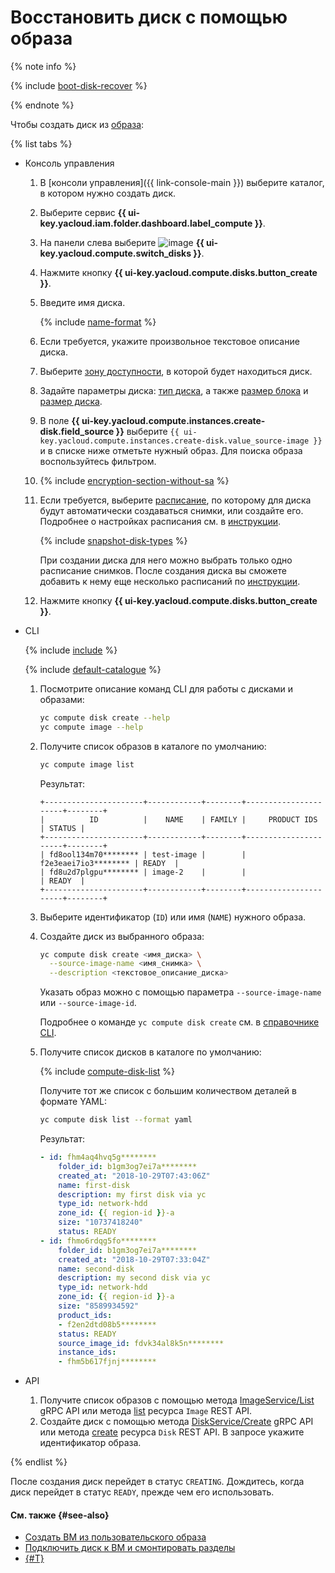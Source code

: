 # Восстановить диск с помощью образа

{% note info %}

{% include [boot-disk-recover](../../../_includes/compute/boot-disk-recover.md) %}

{% endnote %}

Чтобы создать диск из [образа](../../concepts/image.md):

{% list tabs %}

- Консоль управления

  1. В [консоли управления]({{ link-console-main }}) выберите каталог, в котором нужно создать диск.
  1. Выберите сервис **{{ ui-key.yacloud.iam.folder.dashboard.label_compute }}**.
  1. На панели слева выберите ![image](../../../_assets/compute/disks-pic.svg) **{{ ui-key.yacloud.compute.switch_disks }}**.
  1. Нажмите кнопку **{{ ui-key.yacloud.compute.disks.button_create }}**.
  1. Введите имя диска.

      {% include [name-format](../../../_includes/name-format.md) %}

  1. Если требуется, укажите произвольное текстовое описание диска.
  1. Выберите [зону доступности](../../../overview/concepts/geo-scope.md), в которой будет находиться диск.
  1. Задайте параметры диска: [тип диска](../../concepts/disk.md#disks_types), а также [размер блока](../../concepts/disk.md#maximum-disk-size) и [размер диска](../../concepts/disk.md#maximum-disk-size).
  1. В поле **{{ ui-key.yacloud.compute.instances.create-disk.field_source }}** выберите `{{ ui-key.yacloud.compute.instances.create-disk.value_source-image }}` и в списке ниже отметьте нужный образ. Для поиска образа воспользуйтесь фильтром.

  
  1. {% include [encryption-section-without-sa](../../../_includes/compute/encryption-section-without-sa.md) %}


  1. Если требуется, выберите [расписание](../../concepts/snapshot-schedule.md), по которому для диска будут автоматически создаваться снимки, или создайте его. Подробнее о настройках расписания см. в [инструкции](../snapshot-control/create-schedule.md).

     {% include [snapshot-disk-types](../../../_includes/compute/snapshot-disk-types.md) %}

     При создании диска для него можно выбрать только одно расписание снимков. После создания диска вы сможете добавить к нему еще несколько расписаний по [инструкции](../disk-control/configure-schedule.md#add-schedule).
  1. Нажмите кнопку **{{ ui-key.yacloud.compute.disks.button_create }}**.

- CLI

  {% include [include](../../../_includes/cli-install.md) %}

  {% include [default-catalogue](../../../_includes/default-catalogue.md) %}

  1. Посмотрите описание команд CLI для работы с дисками и образами:

      ```bash
      yc compute disk create --help
      yc compute image --help
      ```

  1. Получите список образов в каталоге по умолчанию:

      ```bash
      yc compute image list
      ```

      Результат:
      ```text
      +----------------------+------------+--------+----------------------+--------+
      |          ID          |    NAME    | FAMILY |     PRODUCT IDS      | STATUS |
      +----------------------+------------+--------+----------------------+--------+
      | fd8ool134m70******** | test-image |        | f2e3eaei7io3******** | READY  |
      | fd8u2d7plgpu******** | image-2    |        |                      | READY  |
      +----------------------+------------+--------+----------------------+--------+
      ```

  1. Выберите идентификатор (`ID`) или имя (`NAME`) нужного образа.

  1. Создайте диск из выбранного образа:

      ```bash
      yc compute disk create <имя_диска> \
        --source-image-name <имя_снимка> \
        --description <текстовое_описание_диска>
      ```
      Указать образ можно с помощью параметра `--source-image-name` или `--source-image-id`.

      Подробнее о команде `yc compute disk create` см. в [справочнике CLI](../../../cli/cli-ref/managed-services/compute/disk/create.md).

  1. Получите список дисков в каталоге по умолчанию:

      {% include [compute-disk-list](../../../_includes/compute/disk-list.md) %}

      Получите тот же список с большим количеством деталей в формате YAML:

      ```bash
      yc compute disk list --format yaml
      ```

      Результат:
      ```yaml
      - id: fhm4aq4hvq5g********
          folder_id: b1gm3og7ei7a********
          created_at: "2018-10-29T07:43:06Z"
          name: first-disk
          description: my first disk via yc
          type_id: network-hdd
          zone_id: {{ region-id }}-a
          size: "10737418240"
          status: READY
      - id: fhmo6rdqg5fo********
          folder_id: b1gm3og7ei7a********
          created_at: "2018-10-29T07:33:04Z"
          name: second-disk
          description: my second disk via yc
          type_id: network-hdd
          zone_id: {{ region-id }}-a
          size: "8589934592"
          product_ids:
          - f2en2dtd08b5********
          status: READY
          source_image_id: fdvk34al8k5n********
          instance_ids:
          - fhm5b617fjnj********
      ```

- API

  1. Получите список образов с помощью метода [ImageService/List](../../api-ref/grpc/image_service.md#List) gRPC API или метода [list](../../api-ref/Image/list.md) ресурса `Image` REST API.
  1. Создайте диск с помощью метода [DiskService/Create](../../api-ref/grpc/disk_service.md#Create) gRPC API или метода [create](../../api-ref/Disk/create.md) ресурса `Disk` REST API. В запросе укажите идентификатор образа.

{% endlist %}

После создания диск перейдет в статус `CREATING`. Дождитесь, когда диск перейдет в статус `READY`, прежде чем его использовать.

#### См. также {#see-also}

* [Создать ВМ из пользовательского образа](../vm-create/create-from-user-image.md)
* [Подключить диск к ВМ и смонтировать разделы](../vm-control/vm-attach-disk.md)
* [{#T}](../../../backup/concepts/index.md)
